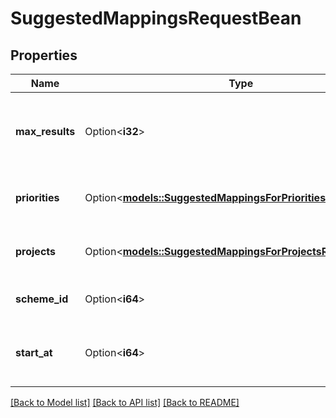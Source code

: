 # SuggestedMappingsRequestBean

## Properties

Name | Type | Description | Notes
------------ | ------------- | ------------- | -------------
**max_results** | Option<**i32**> | The maximum number of results that could be on the page. | [optional]
**priorities** | Option<[**models::SuggestedMappingsForPrioritiesRequestBean**](SuggestedMappingsForPrioritiesRequestBean.md)> | The priority changes in the scheme. | [optional]
**projects** | Option<[**models::SuggestedMappingsForProjectsRequestBean**](SuggestedMappingsForProjectsRequestBean.md)> | The project changes in the scheme. | [optional]
**scheme_id** | Option<**i64**> | The id of the priority scheme. | [optional]
**start_at** | Option<**i64**> | The index of the first item returned on the page. | [optional]

[[Back to Model list]](../README.md#documentation-for-models) [[Back to API list]](../README.md#documentation-for-api-endpoints) [[Back to README]](../README.md)


